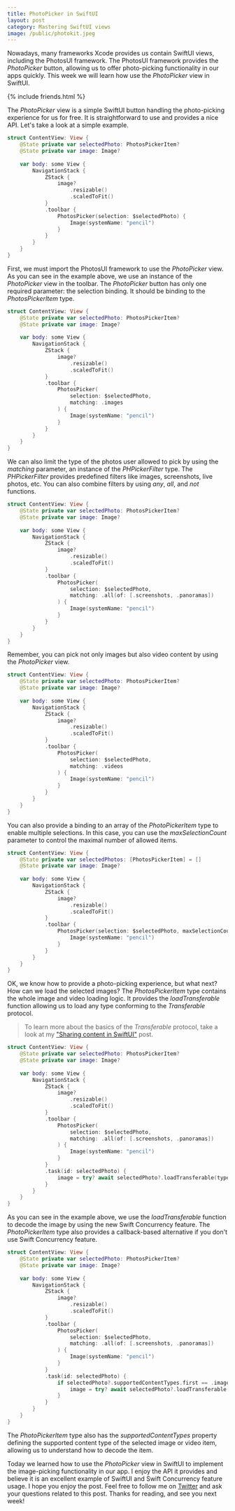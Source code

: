 ```yaml
---
title: PhotoPicker in SwiftUI
layout: post
category: Mastering SwiftUI views
image: /public/photokit.jpeg
---
```


Nowadays, many frameworks Xcode provides us contain SwiftUI views, including the PhotosUI framework. The PhotosUI framework provides the *PhotoPicker* button, allowing us to offer photo-picking functionality in our apps quickly. This week we will learn how use the *PhotoPicker* view in SwiftUI.

{% include friends.html %}

The *PhotoPicker* view is a simple SwiftUI button handling the photo-picking experience for us for free. It is straightforward to use and provides a nice API. Let's take a look at a simple example.

```swift
struct ContentView: View {
    @State private var selectedPhoto: PhotosPickerItem?
    @State private var image: Image?
    
    var body: some View {
        NavigationStack {
            ZStack {
                image?
                    .resizable()
                    .scaledToFit()
            }
            .toolbar {
                PhotosPicker(selection: $selectedPhoto) {
                    Image(systemName: "pencil")
                }
            }
        }
    }
}
```

First, we must import the PhotosUI framework to use the *PhotoPicker* view. As you can see in the example above, we use an instance of the *PhotoPicker* view in the toolbar. The *PhotoPicker* button has only one required parameter: the selection binding. It should be binding to the *PhotosPickerItem* type. 

```swift
struct ContentView: View {
    @State private var selectedPhoto: PhotosPickerItem?
    @State private var image: Image?
    
    var body: some View {
        NavigationStack {
            ZStack {
                image?
                    .resizable()
                    .scaledToFit()
            }
            .toolbar {
                PhotosPicker(
                    selection: $selectedPhoto,
                    matching: .images
                ) {
                    Image(systemName: "pencil")
                }
            }
        }
    }
}
```

We can also limit the type of the photos user allowed to pick by using the *matching* parameter, an instance of the *PHPickerFilter* type. The *PHPickerFilter* provides predefined filters like images, screenshots, live photos, etc. You can also combine filters by using *any*, *all*, and *not* functions.

```swift
struct ContentView: View {
    @State private var selectedPhoto: PhotosPickerItem?
    @State private var image: Image?
    
    var body: some View {
        NavigationStack {
            ZStack {
                image?
                    .resizable()
                    .scaledToFit()
            }
            .toolbar {
                PhotosPicker(
                    selection: $selectedPhoto,
                    matching: .all(of: [.screenshots, .panoramas])
                ) {
                    Image(systemName: "pencil")
                }
            }
        }
    }
}
```

Remember, you can pick not only images but also video content by using the *PhotoPicker* view.

```swift
struct ContentView: View {
    @State private var selectedPhoto: PhotosPickerItem?
    @State private var image: Image?
    
    var body: some View {
        NavigationStack {
            ZStack {
                image?
                    .resizable()
                    .scaledToFit()
            }
            .toolbar {
                PhotosPicker(
                    selection: $selectedPhoto,
                    matching: .videos
                ) {
                    Image(systemName: "pencil")
                }
            }
        }
    }
}
```

You can also provide a binding to an array of the *PhotoPickerItem* type to enable multiple selections. In this case, you can use the *maxSelectionCount* parameter to control the maximal number of allowed items.

```swift
struct ContentView: View {
    @State private var selectedPhotos: [PhotosPickerItem] = []
    @State private var image: Image?
    
    var body: some View {
        NavigationStack {
            ZStack {
                image?
                    .resizable()
                    .scaledToFit()
            }
            .toolbar {
                PhotosPicker(selection: $selectedPhoto, maxSelectionCount: 3) {
                    Image(systemName: "pencil")
                }
            }
        }
    }
}
```

OK, we know how to provide a photo-picking experience, but what next? How can we load the selected images? The *PhotosPickerItem* type contains the whole image and video loading logic. It provides the *loadTransferable* function allowing us to load any type conforming to the *Transferable* protocol.

> To learn more about the basics of the *Transferable* protocol, take a look at my ["Sharing content in SwiftUI"](/2023/03/28/sharing-content-in-swiftui/) post.

```swift
struct ContentView: View {
    @State private var selectedPhoto: PhotosPickerItem?
    @State private var image: Image?
    
    var body: some View {
        NavigationStack {
            ZStack {
                image?
                    .resizable()
                    .scaledToFit()
            }
            .toolbar {
                PhotosPicker(
                    selection: $selectedPhoto,
                    matching: .all(of: [.screenshots, .panoramas])
                ) {
                    Image(systemName: "pencil")
                }
            }
            .task(id: selectedPhoto) {
                image = try? await selectedPhoto?.loadTransferable(type: Image.self)
            }
        }
    }
}
```

As you can see in the example above, we use the *loadTransferable* function to decode the image by using the new Swift Concurrency feature. The *PhotoPickerItem* type also provides a callback-based alternative if you don't use Swift Concurrency feature.

```swift
struct ContentView: View {
    @State private var selectedPhoto: PhotosPickerItem?
    @State private var image: Image?
    
    var body: some View {
        NavigationStack {
            ZStack {
                image?
                    .resizable()
                    .scaledToFit()
            }
            .toolbar {
                PhotosPicker(
                    selection: $selectedPhoto,
                    matching: .all(of: [.screenshots, .panoramas])
                ) {
                    Image(systemName: "pencil")
                }
            }
            .task(id: selectedPhoto) {
                if selectedPhoto?.supportedContentTypes.first == .image {
                    image = try? await selectedPhoto?.loadTransferable(type: Image.self)
                }
            }
        }
    }
}
```

The *PhotoPickerItem* type also has the *supportedContentTypes* property defining the supported content type of the selected image or video item, allowing us to understand how to decode the item.

Today we learned how to use the *PhotoPicker* view in SwiftUI to implement the image-picking functionality in our app. I enjoy the API it provides and believe it is an excellent example of SwiftUI and Swift Concurrency feature usage. I hope you enjoy the post. Feel free to follow me on [Twitter](https://twitter.com/mecid) and ask your questions related to this post. Thanks for reading, and see you next week!
